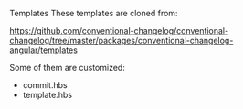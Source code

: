 Templates
These templates are cloned from:

https://github.com/conventional-changelog/conventional-changelog/tree/master/packages/conventional-changelog-angular/templates

Some of them are customized:
- commit.hbs
- template.hbs

